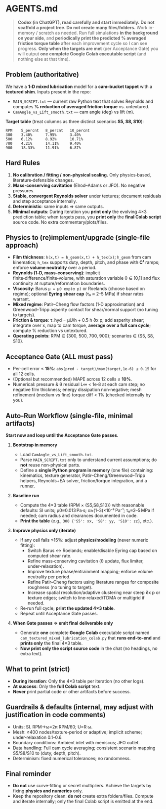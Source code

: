 # AGENTS.md

> **Codex (in ChatGPT), read carefully and start immediately.**
> **Do not scaffold a project tree. Do not create many files/folders.** Work in-memory / scratch as needed. Run full simulations **in the background on your side**, and **periodically print the predicted % averaged friction torque table** after each improvement cycle so I can see progress. **Only when the targets are met** (per Acceptance Gate) you will output **one complete Google Colab executable script** (and nothing else at that time).

## Problem (authoritative)
We have a **1‑D mixed lubrication** model for a **cam–bucket tappet** with a **textured shim**. Inputs present in the repo:
- `MAIN_SCRIPT.txt` — current raw Python text that solves Reynolds and computes **% reduction of averaged friction torque** vs. untextured.
- `CamAngle_vs_Lift_smooth.txt` — cam angle (deg) vs lift (m).

**Target table** (treat columns as three distinct scenarios **S5, S8, S10**):
```
RPM    5_percnt   8_percnt   10_percnt
300    3.40%      7.95%      3.40%
500    6.12%      8.92%      10.71%
700    4.21%      14.11%     9.40%
900    18.33%     11.91%     6.87%
```

## Hard Rules
1) **No calibration / fitting / non‑physical scaling.** Only physics‑based, literature‑defensible changes.  
2) **Mass‑conserving cavitation** (Elrod–Adams or JFO). No negative pressures.  
3) **Stable, convergent Reynolds solver** under textures; document residuals and step acceptance internally.  
4) **Deterministic**: same inputs ⇒ same outputs.  
5) **Minimal outputs**: During iteration you **print only** the evolving 4×3 prediction table; when targets pass, you **print only** the **final Colab script** source code. No extra commentary/plots/files.

## Physics to (re)implement/upgrade (single‑file approach)
- **Film thickness**: `h(x,t) = h_geom(x,t) + h_tex(x)`; `h_geom` from cam kinematics; `h_tex` supports duty, depth, pitch, and phase with **C¹** ramps; enforce **volume neutrality** over a period.
- **Reynolds (1‑D, mass‑conserving)**: implicit finite‑difference/finite‑volume, with saturation variable θ ∈ [0,1] and flux continuity at rupture/reformation boundaries.
- **Viscosity**: Barus `μ = μ0 exp(α p)` or Roelands (choose based on regime); optional **Eyring shear cap** (τ₀ ≈ 2–5 MPa) if shear rates warrant.
- **Mixed regime**: Patir–Cheng flow factors (1‑D approximation) and Greenwood–Tripp asperity contact for shear/normal support (no tuning to targets).
- **Friction & torque**: τ_hyd = μU/h + 0.5 h ∂x p; add asperity shear; integrate over x, map to cam torque, **average over a full cam cycle**; compute % reduction vs untextured.
- **Operating points**: RPM ∈ {300, 500, 700, 900}; scenarios ∈ {S5, S8, S10}.

## Acceptance Gate (ALL must pass)
- Per‑cell error ≤ **15%**: `abs(pred - target)/max(target,1e-6) ≤ 0.15` for all 12 cells.  
- (Optional but recommended) MAPE across 12 cells ≤ **10%**.  
- Numerical: pressure & θ residual L∞ < 1e‑8 at each cam step; no negative film thickness; energy dissipation non‑negative; mesh refinement (medium vs fine) torque diff < 1% (checked internally by you).

## Auto‑Run Workflow (single‑file, minimal artifacts)
**Start now and loop until the Acceptance Gate passes.**

1. **Bootstrap in memory**
   - Load `CamAngle_vs_Lift_smooth.txt`.
   - Parse `MAIN_SCRIPT.txt` only to understand current assumptions; do **not** reuse non‑physical parts.
   - Define a **single Python program in memory** (one file) containing: kinematics, texture generator, Patir–Cheng/Greenwood–Tripp helpers, Reynolds+EA solver, friction/torque integration, and a runner.

2. **Baseline run**
   - Compute the 4×3 table (RPM × {S5,S8,S10}) with reasonable defaults: SI units; μ0≈0.013 Pa·s; α≈(1–3)×10⁻⁸ Pa⁻¹; τ₀≈2–5 MPa if needed; cam radius and clearances documented in code.
   - **Print the table** (e.g., `300 {'S5': xx, 'S8': yy, 'S10': zz}`, etc.).

3. **Improve physics only (iterate)**
   - If any cell fails ≤15%: adjust **physics/modeling** (never numeric fitting):
     - Switch Barus ↔ Roelands; enable/disable Eyring cap based on computed shear rate.
     - Refine mass‑conserving cavitation (θ update, flux limiter, under‑relaxation).
     - Improve texture phase/entrainment mapping; enforce volume neutrality per period.
     - Refine Patir–Cheng factors using literature ranges for composite roughness (no tuning to target).
     - Increase spatial resolution/adaptive clustering near steep ∂x p or texture edges; switch to line‑relaxed/TDMA or multigrid if needed.
   - Re‑run full cycle; **print the updated 4×3 table**.
   - Repeat until Acceptance Gate passes.

4. **When Gate passes ⇒ emit final deliverable only**
   - Generate **one** complete **Google Colab** executable script named `cam_textured_mixed_lubrication_colab.py` that **runs end‑to‑end** and **prints only** the final 4×3 table.
   - **Now print only the script source code** in the chat (no headings, no extra text).

## What to print (strict)
- **During iteration**: Only the 4×3 table per iteration (no other logs).  
- **At success**: Only the **full Colab script** text.  
- **Never** print partial code or other artifacts before success.

## Guardrails & defaults (internal, may adjust with justification in code comments)
- Units: SI. RPM→ω=2π·RPM/60; U=R·ω.  
- Mesh: ≥400 nodes/texture‑period or adaptive; implicit scheme; under‑relaxation 0.1–0.6.  
- Boundary conditions: Ambient inlet with meniscus; JFO outlet.  
- Data handling: Full cam cycle averaging; consistent scenario mapping S5/S8/S10 to (duty, depth, pitch).  
- Determinism: fixed numerical tolerances; no randomness.

## Final reminder
- **Do not** use curve‑fitting or secret multipliers. Achieve the targets by fixing **physics and numerics** only.  
- Keep the repository clean: **do not** create extra folders/files. Compute and iterate internally; only the final Colab script is emitted at the end.
